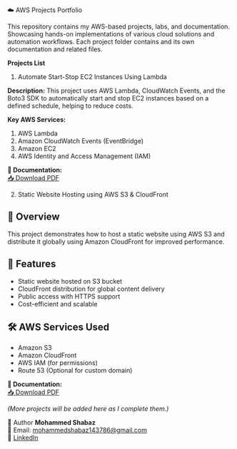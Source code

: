 ☁️ AWS Projects Portfolio
  
This repository contains my AWS-based projects, labs, and documentation.
Showcasing hands-on implementations of various cloud solutions and automation workflows.
Each project folder contains and its own documentation and related files.

**Projects List**

1. Automate Start-Stop EC2 Instances Using Lambda

**Description:**
This project uses AWS Lambda, CloudWatch Events, and the Boto3 SDK to automatically start and stop EC2 instances based on a defined schedule, helping to reduce costs.

**Key AWS Services:**
1. AWS Lambda
2. Amazon CloudWatch Events (EventBridge)
3. Amazon EC2
4. AWS Identity and Access Management (IAM)

**📄 Documentation:**  
[📥 Download PDF](AUTOMATE_START_STOP_EC2_INSTANCES_USING_LAMBDA.pdf)


2. Static Website Hosting using AWS S3 & CloudFront

## 📌 Overview
This project demonstrates how to host a static website using AWS S3 and distribute it globally using Amazon CloudFront for improved performance.

## 🚀 Features
- Static website hosted on S3 bucket
- CloudFront distribution for global content delivery
- Public access with HTTPS support
- Cost-efficient and scalable

## 🛠️ AWS Services Used
- Amazon S3
- Amazon CloudFront
- AWS IAM (for permissions)
- Route 53 (Optional for custom domain)

 **📄 Documentation:**  
[📥 Download PDF](mm)


*(More projects will be added here as I complete them.)*

📌 Author
**Mohammed Shabaz**  
📧 Email: mohammedshabaz143786@gmail.com  
🔗 [LinkedIn](https://www.linkedin.com/in/mohammed-shabaz-40365625a)

